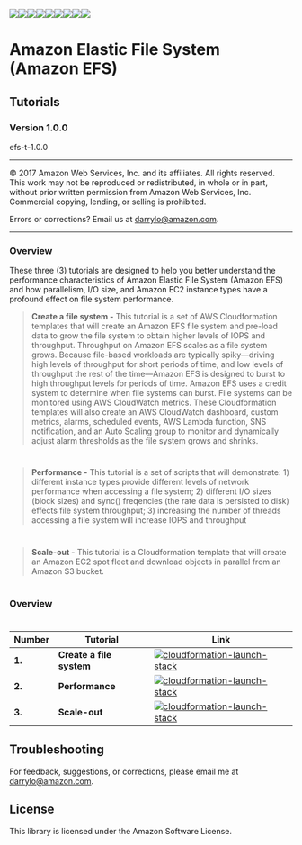 ![](https://s3.amazonaws.com/aws-us-east-1/tutorial/AWS_logo_PMS_300x180.png)![](https://s3.amazonaws.com/aws-us-east-1/tutorial/100x100_benefit_available.png)![](https://s3.amazonaws.com/aws-us-east-1/tutorial/100x100_benefit_ingergration.png)![](https://s3.amazonaws.com/aws-us-east-1/tutorial/100x100_benefit_ecryption-lock.png)![](https://s3.amazonaws.com/aws-us-east-1/tutorial/100x100_benefit_fully-managed.png)![](https://s3.amazonaws.com/aws-us-east-1/tutorial/100x100_benefit_lowcost-affordable.png)![](https://s3.amazonaws.com/aws-us-east-1/tutorial/100x100_benefit_performance.png)![](https://s3.amazonaws.com/aws-us-east-1/tutorial/100x100_benefit_scalable.png)![](https://s3.amazonaws.com/aws-us-east-1/tutorial/100x100_benefit_storage.png)

# **Amazon Elastic File System (Amazon EFS)**

## Tutorials

### Version 1.0.0

efs-t-1.0.0

---

© 2017 Amazon Web Services, Inc. and its affiliates. All rights reserved. This work may not be  reproduced or redistributed, in whole or in part, without prior written permission from Amazon Web Services, Inc. Commercial copying, lending, or selling is prohibited.

Errors or corrections? Email us at [darrylo@amazon.com](mailto:darrylo@amazon.com).

---

### Overview

These three (3) tutorials are designed to help you better understand the performance characteristics of Amazon Elastic File System (Amazon EFS) and how parallelism, I/O size, and Amazon EC2 instance types have a profound effect on file system performance.



>**Create a file system -** This tutorial is a set of AWS Cloudformation templates that will create an Amazon EFS file system and pre-load data to grow the file system to obtain higher levels of IOPS and throughput. Throughput on Amazon EFS scales as a file system grows. Because file-based workloads are typically spiky—driving high levels of throughput for short periods of time, and low levels of throughput the rest of the time—Amazon EFS is designed to burst to high throughput levels for periods of time. Amazon EFS uses a credit system to determine when file systems can burst. File systems can be monitored using AWS CloudWatch metrics. These Cloudformation templates will also create an AWS CloudWatch dashboard, custom metrics, alarms, scheduled events, AWS Lambda function, SNS notification, and an Auto Scaling group to monitor and dynamically adjust alarm thresholds as the file system grows and shrinks.
#

>**Performance -** This tutorial is a set of scripts that will demonstrate: 1) different instance types provide different levels of network performance when accessing a file system; 2) different I/O sizes (block sizes) and sync() freqencies (the rate data is persisted to disk) effects file system throughput; 3) increasing the number of threads accessing a file system will increase IOPS and throughput
#

>**Scale-out -** This tutorial is a Cloudformation template that will create an Amazon EC2 spot fleet and download objects in parallel from an Amazon S3 bucket.
#

### Overview
#

| Number | Tutorial | Link |
| --- | --- | ---
| **1.** | **Create a file system** | [![cloudformation-launch-stack](https://s3.amazonaws.com/aws-us-east-1/tutorial/create-efs-resources/efs-tutorial-button-20171120.png)](https://console.aws.amazon.com/cloudformation/home?region=us-east-1#/stacks/new?stackName=efs-burst-credit-balance-notifications&templateURL=https://s3.amazonaws.com/aws-us-east-1/tutorial/efs-burst-credit_balance-cloudwatch-alarms.yaml) |
| **2.** | **Performance** | [![cloudformation-launch-stack](https://s3.amazonaws.com/aws-us-east-1/tutorial/create-efs-resources/efs-tutorial-button-20171120.png)](https://console.aws.amazon.com/cloudformation/home?region=us-east-2#/stacks/new?stackName=efs-burst-credit-balance-notifications&templateURL=https://s3.amazonaws.com/aws-us-east-1/tutorial/efs-burst-credit_balance-cloudwatch-alarms.yaml) |
| **3.** | **Scale-out** | [![cloudformation-launch-stack](https://s3.amazonaws.com/aws-us-east-1/tutorial/create-efs-resources/efs-tutorial-button-20171120.png)](https://console.aws.amazon.com/cloudformation/home?region=us-west-2#/stacks/new?stackName=efs-burst-credit-balance-notifications&templateURL=https://s3.amazonaws.com/aws-us-east-1/tutorial/efs-burst-credit_balance-cloudwatch-alarms.yaml) |


## Troubleshooting


For feedback, suggestions, or corrections, please email me at [darrylo@amazon.com](mailto:darrylo@amazon.com).


## License

This library is licensed under the Amazon Software License.

